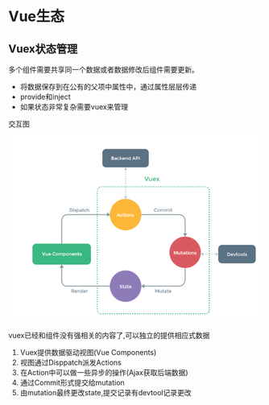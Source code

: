 # Vue生态

## Vuex状态管理

多个组件需要共享同一个数据或者数据修改后组件需要更新。

+ 将数据保存到在公有的父项中属性中，通过属性层层传递
+ provide和inject
+ 如果状态非常复杂需要vuex来管理

交互图

![vuex](./imgs/vuex.PNG)

vuex已经和组件没有强相关的内容了,可以独立的提供相应式数据

1. Vuex提供数据驱动视图(Vue Components)
2. 视图通过Disppatch派发Actions
3. 在Action中可以做一些异步的操作(Ajax获取后端数据)
4. 通过Commit形式提交给mutation
5. 由mutation最终更改state,提交记录有devtool记录更改
